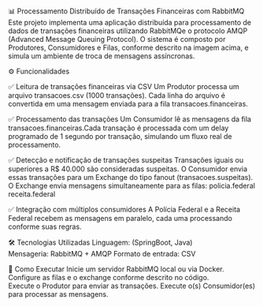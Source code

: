 📊 Processamento Distribuído de Transações Financeiras com RabbitMQ 
Este projeto implementa uma aplicação distribuída para processamento de dados de transações financeiras utilizando RabbitMQe o protocolo AMQP (Advanced Message Queuing Protocol).
O sistema é composto por Produtores, Consumidores e Filas, conforme descrito na imagem acima, e simula um ambiente de troca de mensagens assíncronas.

⚙️ Funcionalidades 

✅ Leitura de transações financeiras via CSV  Um Produtor processa um arquivo transacoes.csv (1000 transações). Cada linha do arquivo é convertida em uma mensagem enviada para a fila transacoes.financeiras. 

✅ Processamento das transações  Um Consumidor lê as mensagens da fila transacoes.financeiras.Cada transação é processada com um delay programado de 1 segundo por transação, simulando um fluxo real de processamento. 

✅ Detecção e notificação de transações suspeitas  Transações iguais ou superiores a R$ 40.000 são consideradas suspeitas.  O Consumidor envia essas transações para um Exchange do tipo fanout (transacoes.suspeitas). O Exchange envia mensagens simultaneamente para as filas:  policia.federal  receita.federal  

✅ Integração com múltiplos consumidores  A Polícia Federal e a Receita Federal recebem as mensagens em paralelo, cada uma processando conforme suas regras. 

🛠 Tecnologias Utilizadas Linguagem: (SpringBoot, Java)  
Mensageria: RabbitMQ + AMQP 
Formato de entrada: CSV  

🚀 Como Executar 
Inicie um servidor RabbitMQ local ou via Docker.  
Configure as filas e o exchange conforme descrito no código.  
Execute o Produtor para enviar as transações. 
Execute o(s) Consumidor(es) para processar as mensagens.
